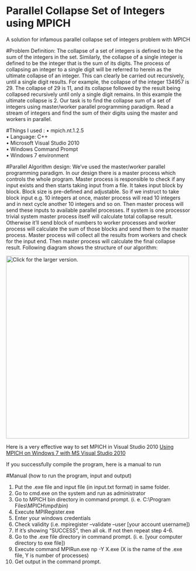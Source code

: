 # Parallel Collapse Set of Integers using MPICH
A solution for infamous parallel collapse set of integers problem with MPICH

#Problem Definition:
The collapse of a set of integers is defined to be the sum of the integers in the set. Similarly, the collapse of a single integer is defined to be the integer that is the sum of its digits.
The process of collapsing an integer to a single digit will be referred to herein as the ultimate collapse of an integer. This can clearly be carried out recursively, until a single digit results. For example, the collapse of the integer 134957 is 29. The collapse of 29 is 11, and its collapse followed by the result being collapsed recursively until only a single digit remains. In this example the ultimate collapse is 2.
Our task is to find the collapse sum of a set of integers using master/worker parallel programming paradigm. Read a stream of integers and find the sum of their digits using the master and workers in parallel.

#Things I used :
•	mpich.nt.1.2.5<br/>
•	Language: C++<br/>
•	Microsoft Visual Studio 2010<br/>
•	Windows Command Prompt<br/>
•	Windows 7 environment<br/>

#Parallel Algorithm design:
We’ve used the master/worker parallel programming paradigm. In our design there is a master process which controls the whole program. Master process is responsible to check if any input exists and then starts taking input from a file. It takes input block by block. Block size is pre-defined and adjustable. So if we instruct to take block input e.g. 10 integers at once, master process will read 10 integers and in next cycle another 10 integers and so on. Then master process will send these inputs to available parallel processes. If system is one processor trivial system master process itself will calculate total collapse result. Otherwise it’ll send block of numbers to worker processes and worker process will calculate the sum of those blocks and send them to the master process. Master process will collect all the results from workers and check for the input end. Then master process will calculate the final collapse result. Following diagram shows the structure of our algorithm:


<a href="https://drive.google.com/uc?export=view&id=0B7A_IjGiD0swdUlYYy1KbERHalk"><img src="https://drive.google.com/uc?export=view&id=0B7A_IjGiD0swdUlYYy1KbERHalk" style="width:500px; max-width: 100%; height: auto" title="Click for the larger version." /></a>

Here is a very effective way to set MPICH in Visual Studio 2010
<a href="http://nick-goodman.blogspot.com/2012/02/using-mpich-from-ms-visual-studio-2010.html" target="_blank">Using MPICH on Windows 7 with MS Visual Studio 2010</a>

If you successfully compile the program, here is a manual to run

#Manual (how to run the program, input and output)
1.	Put the .exe file and input file (in input.txt format) in same folder.<br/>
2.	Go to cmd.exe on the system and run as administrator<br/>
3.	Go to MPICH bin directory in command prompt. (i. e. C:\Program Files\MPICH\mpd\bin)<br/>
4.	Execute MPIRegister.exe<br/>
5.	Enter your windows credentials<br/>
6.	Check validity (i.e. mpiregister –validate –user [your account username])<br/>
7.	If it’s showing “SUCCESS”, then all ok. If not then repeat step 4-6.<br/>
8.	Go to the .exe file directory in command prompt. (i. e. [your computer directory to exe file])<br/>
9.	Execute command MPIRun.exe np -Y X.exe (X is the name of the .exe file, Y is number of processes)<br/>
10.	Get output in the command prompt.<br/>





